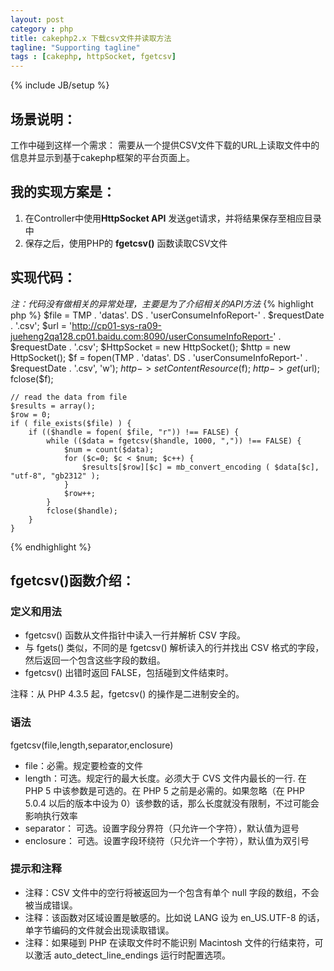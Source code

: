 ```yaml
---
layout: post
category : php
title: cakephp2.x 下载csv文件并读取方法
tagline: "Supporting tagline"
tags : [cakephp, httpSocket, fgetcsv]
---
```

{% include JB/setup %}

## 场景说明：
工作中碰到这样一个需求： 需要从一个提供CSV文件下载的URL上读取文件中的信息并显示到基于cakephp框架的平台页面上。

## 我的实现方案是：
1. 在Controller中使用**HttpSocket API** 发送get请求，并将结果保存至相应目录中
2. 保存之后，使用PHP的 **fgetcsv()** 函数读取CSV文件

## 实现代码：

*注：代码没有做相关的异常处理，主要是为了介绍相关的API方法*
{% highlight php %}
    $file = TMP . 'datas'. DS . 'userConsumeInfoReport-' . $requestDate . '.csv'; 
    $url = 'http://cp01-sys-ra09-jueheng2qa128.cp01.baidu.com:8090/userConsumeInfoReport-' . $requestDate . '.csv'; 
    $HttpSocket = new HttpSocket();
    $http = new HttpSocket();
    $f = fopen(TMP . 'datas'. DS . 'userConsumeInfoReport-' . $requestDate . '.csv', 'w');
    $http->setContentResource($f);
    $http->get($url);
    fclose($f);    
        
    // read the data from file
    $results = array();
    $row = 0;
    if ( file_exists($file) ) {
        if (($handle = fopen( $file, "r")) !== FALSE) {
            while (($data = fgetcsv($handle, 1000, ",")) !== FALSE) {
                $num = count($data);
                for ($c=0; $c < $num; $c++) { 
                    $results[$row][$c] = mb_convert_encoding ( $data[$c], "utf-8", "gb2312" );
                }       
                $row++; 
            }       
            fclose($handle);
        }
    }
{% endhighlight %}

## fgetcsv()函数介绍：

### 定义和用法

+ fgetcsv() 函数从文件指针中读入一行并解析 CSV 字段。
+ 与 fgets() 类似，不同的是 fgetcsv() 解析读入的行并找出 CSV 格式的字段，然后返回一个包含这些字段的数组。
+ fgetcsv() 出错时返回 FALSE，包括碰到文件结束时。

注释：从 PHP 4.3.5 起，fgetcsv() 的操作是二进制安全的。

### 语法

fgetcsv(file,length,separator,enclosure)

- file：必需。规定要检查的文件
- length：可选。规定行的最大长度。必须大于 CVS 文件内最长的一行. 在 PHP 5 中该参数是可选的。在 PHP 5 之前是必需的。如果忽略（在 PHP 5.0.4 以后的版本中设为 0）该参数的话，那么长度就没有限制，不过可能会影响执行效率
- separator： 可选。设置字段分界符（只允许一个字符），默认值为逗号
- enclosure： 可选。设置字段环绕符（只允许一个字符），默认值为双引号

### 提示和注释

+ 注释：CSV 文件中的空行将被返回为一个包含有单个 null 字段的数组，不会被当成错误。
+ 注释：该函数对区域设置是敏感的。比如说 LANG 设为 en_US.UTF-8 的话，单字节编码的文件就会出现读取错误。
+ 注释：如果碰到 PHP 在读取文件时不能识别 Macintosh 文件的行结束符，可以激活 auto_detect_line_endings 运行时配置选项。
